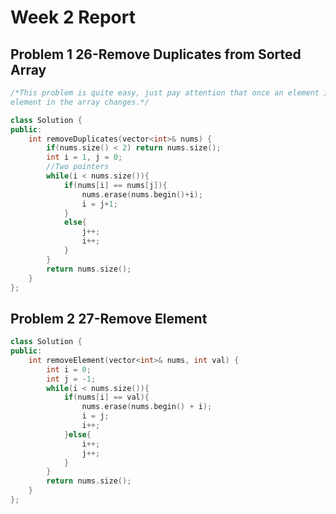 Week 2 Report
================================
Problem 1 26-Remove Duplicates from Sorted Array
--------------------------------
```cpp
/*This problem is quite easy, just pay attention that once an element is erased, the indice of every
element in the array changes.*/

class Solution {
public:
    int removeDuplicates(vector<int>& nums) {
        if(nums.size() < 2) return nums.size();
        int i = 1, j = 0;
        //Two pointers
        while(i < nums.size()){
            if(nums[i] == nums[j]){
                nums.erase(nums.begin()+i);
                i = j+1;
            }
            else{
                j++;
                i++;
            }
        }
        return nums.size();
    }
};
```

Problem 2 27-Remove Element
--------------------------------
```cpp
class Solution {
public:
    int removeElement(vector<int>& nums, int val) {
        int i = 0;
        int j = -1;
        while(i < nums.size()){
            if(nums[i] == val){
                nums.erase(nums.begin() + i);
                i = j;
                i++;
            }else{
                i++;
                j++;
            }
        }
        return nums.size();
    }
};
```